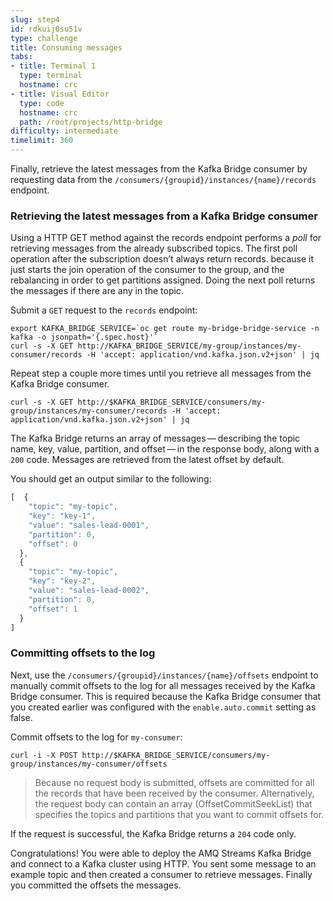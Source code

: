 ```yaml
---
slug: step4
id: rdkuij0su51v
type: challenge
title: Consuming messages
tabs:
- title: Terminal 1
  type: terminal
  hostname: crc
- title: Visual Editor
  type: code
  hostname: crc
  path: /root/projects/http-bridge
difficulty: intermediate
timelimit: 360
---
```

Finally, retrieve the latest messages from the Kafka Bridge consumer by requesting data from the `/consumers/{groupid}/instances/{name}/records` endpoint.

### Retrieving the latest messages from a Kafka Bridge consumer

Using a HTTP GET method against the records endpoint performs a _poll_ for retrieving messages from the already subscribed topics. The first poll operation after the subscription doesn’t always return records. because it just starts the join operation of the consumer to the group, and the rebalancing in order to get partitions assigned. Doing the next poll returns the messages if there are any in the topic.

Submit a `GET` request to the `records` endpoint:

```
export KAFKA_BRIDGE_SERVICE=`oc get route my-bridge-bridge-service -n kafka -o jsonpath='{.spec.host}'`
curl -s -X GET http://KAFKA_BRIDGE_SERVICE/my-group/instances/my-consumer/records -H 'accept: application/vnd.kafka.json.v2+json' | jq
```

Repeat step a couple more times until you retrieve all messages from the Kafka Bridge consumer.

```
curl -s -X GET http://$KAFKA_BRIDGE_SERVICE/consumers/my-group/instances/my-consumer/records -H 'accept: application/vnd.kafka.json.v2+json' | jq
```

The Kafka Bridge returns an array of messages — describing the topic name, key, value, partition, and offset — in the response body, along with a `200` code. Messages are retrieved from the latest offset by default.

You should get an output similar to the following:

```js
[  {
    "topic": "my-topic",
    "key": "key-1",
    "value": "sales-lead-0001",
    "partition": 0,
    "offset": 0
  },
  {
    "topic": "my-topic",
    "key": "key-2",
    "value": "sales-lead-0002",
    "partition": 0,
    "offset": 1
  }
]
```

### Committing offsets to the log

Next, use the `/consumers/{groupid}/instances/{name}/offsets` endpoint to manually commit offsets to the log for all messages received by the Kafka Bridge consumer. This is required because the Kafka Bridge consumer that you created earlier was configured with the `enable.auto.commit` setting as false.

Commit offsets to the log for `my-consumer`:

```
curl -i -X POST http://$KAFKA_BRIDGE_SERVICE/consumers/my-group/instances/my-consumer/offsets
```

>Because no request body is submitted, offsets are committed for all the records that have been received by the consumer. Alternatively, the request body can contain an array (OffsetCommitSeekList) that specifies the topics and partitions that you want to commit offsets for.

If the request is successful, the Kafka Bridge returns a `204` code only.

Congratulations! You were able to deploy the AMQ Streams Kafka Bridge and connect to a Kafka cluster using HTTP. You sent some message to an example topic and then created a consumer to retrieve messages. Finally you committed the offsets the messages.
